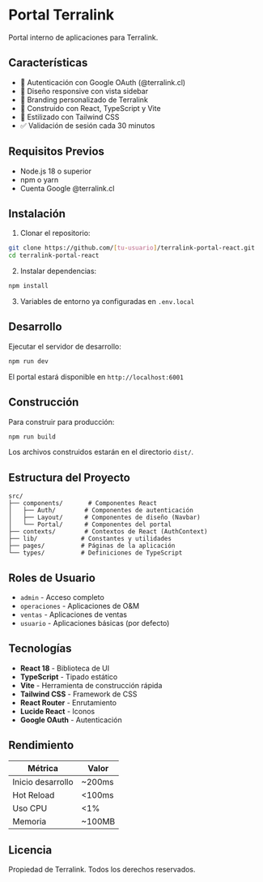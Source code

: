 # Portal Terralink

Portal interno de aplicaciones para Terralink.

## Características

- 🔐 Autenticación con Google OAuth (@terralink.cl)
- 📱 Diseño responsive con vista sidebar
- 🎨 Branding personalizado de Terralink
- 🚀 Construido con React, TypeScript y Vite
- 💅 Estilizado con Tailwind CSS
- ✅ Validación de sesión cada 30 minutos

## Requisitos Previos

- Node.js 18 o superior
- npm o yarn
- Cuenta Google @terralink.cl

## Instalación

1. Clonar el repositorio:
```bash
git clone https://github.com/[tu-usuario]/terralink-portal-react.git
cd terralink-portal-react
```

2. Instalar dependencias:
```bash
npm install
```

3. Variables de entorno ya configuradas en `.env.local`

## Desarrollo

Ejecutar el servidor de desarrollo:
```bash
npm run dev
```

El portal estará disponible en `http://localhost:6001`

## Construcción

Para construir para producción:
```bash
npm run build
```

Los archivos construidos estarán en el directorio `dist/`.

## Estructura del Proyecto

```
src/
├── components/       # Componentes React
│   ├── Auth/        # Componentes de autenticación
│   ├── Layout/      # Componentes de diseño (Navbar)
│   └── Portal/      # Componentes del portal
├── contexts/        # Contextos de React (AuthContext)
├── lib/            # Constantes y utilidades
├── pages/          # Páginas de la aplicación
└── types/          # Definiciones de TypeScript
```

## Roles de Usuario

- `admin` - Acceso completo
- `operaciones` - Aplicaciones de O&M
- `ventas` - Aplicaciones de ventas
- `usuario` - Aplicaciones básicas (por defecto)

## Tecnologías

- **React 18** - Biblioteca de UI
- **TypeScript** - Tipado estático
- **Vite** - Herramienta de construcción rápida
- **Tailwind CSS** - Framework de CSS
- **React Router** - Enrutamiento
- **Lucide React** - Iconos
- **Google OAuth** - Autenticación

## Rendimiento

| Métrica | Valor |
|---------|-------|
| Inicio desarrollo | ~200ms |
| Hot Reload | <100ms |
| Uso CPU | <1% |
| Memoria | ~100MB |

## Licencia

Propiedad de Terralink. Todos los derechos reservados.